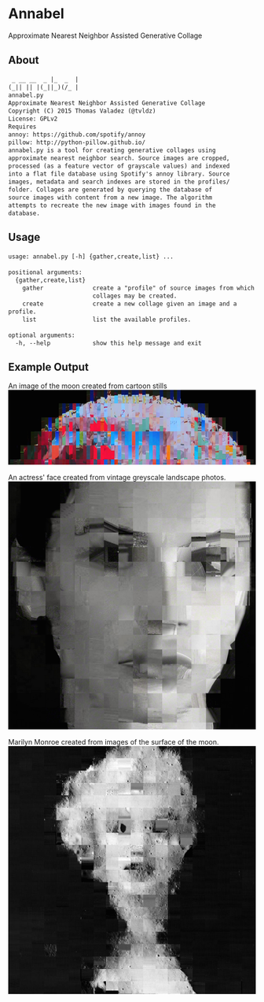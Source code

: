 # Annabel
Approximate Nearest Neighbor Assisted Generative Collage
## About
```
 _ __ __  _ |_  _  |
(_|| || |(_||_)(/_ |
annabel.py
Approximate Nearest Neighbor Assisted Generative Collage
Copyright (C) 2015 Thomas Valadez (@tvldz)
License: GPLv2
Requires
annoy: https://github.com/spotify/annoy
pillow: http://python-pillow.github.io/
annabel.py is a tool for creating generative collages using
approximate nearest neighbor search. Source images are cropped,
processed (as a feature vector of grayscale values) and indexed
into a flat file database using Spotify's annoy library. Source
images, metadata and search indexes are stored in the profiles/
folder. Collages are generated by querying the database of
source images with content from a new image. The algorithm
attempts to recreate the new image with images found in the
database.
```
## Usage
```
usage: annabel.py [-h] {gather,create,list} ...

positional arguments:
  {gather,create,list}
    gather              create a "profile" of source images from which
                        collages may be created.
    create              create a new collage given an image and a profile.
    list                list the available profiles.

optional arguments:
  -h, --help            show this help message and exit
```
## Example Output
An image of the moon created from cartoon stills
<img src="https://github.com/tvldz/annabel/blob/master/examples/moon_collage.png"><p>
An actress' face created from vintage greyscale landscape photos.
<img src="https://github.com/tvldz/annabel/blob/master/examples/jones_collage.png"><p>
Marilyn Monroe created from images of the surface of the moon.
<img src="https://github.com/tvldz/annabel/blob/master/examples/marilyn_collage.png">
